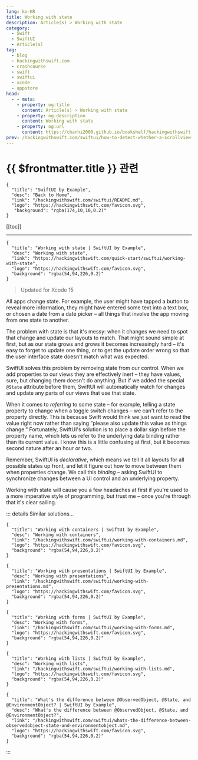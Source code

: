 ```yaml
---
lang: ko-KR
title: Working with state
description: Article(s) > Working with state
category:
  - Swift
  - SwiftUI
  - Article(s)
tag: 
  - blog
  - hackingwithswift.com
  - crashcourse
  - swift
  - swiftui
  - xcode
  - appstore
head:
  - - meta:
    - property: og:title
      content: Article(s) > Working with state
    - property: og:description
      content: Working with state
    - property: og:url
      content: https://chanhi2000.github.io/bookshelf/hackingwithswift.com/swiftui/working-with-state.html
prev: /hackingwithswift.com/swiftui/how-to-detect-whether-a-scrollview-is-currently-moving-or-is-idle.md
---
```


# {{ $frontmatter.title }} 관련

```component VPCard
{
  "title": "SwiftUI by Example",
  "desc": "Back to Home",
  "link": "/hackingwithswift.com/swiftui/README.md",
  "logo": "https://hackingwithswift.com/favicon.svg",
   "background": "rgba(174,10,10,0.2)"
}
```

[[toc]]

---

```component VPCard
{
  "title": "Working with state | SwiftUI by Example",
  "desc": "Working with state",
  "link": "https://hackingwithswift.com/quick-start/swiftui/working-with-state",
  "logo": "https://hackingwithswift.com/favicon.svg",
  "background": "rgba(54,94,226,0.2)"
}
```

> Updated for Xcode 15

All apps change state. For example, the user might have tapped a button to reveal more information, they might have entered some text into a text box, or chosen a date from a date picker – all things that involve the app moving from one state to another.

The problem with state is that it's messy: when it changes we need to spot that change and update our layouts to match. That might sound simple at first, but as our state grows and grows it becomes increasingly hard – it's easy to forget to update one thing, or to get the update order wrong so that the user interface state doesn't match what was expected.

SwiftUI solves this problem by removing state from our control. When we add properties to our views they are effectively inert – they have values, sure, but changing them doesn't do anything. But if we added the special `@State` attribute before them, SwiftUI will automatically watch for changes and update any parts of our views that use that state.

When it comes to *referring* to some state – for example, telling a state property to change when a toggle switch changes – we can't refer to the property directly. This is because Swift would think we just want to read the value right now rather than saying “please also update this value as things change.” Fortunately, SwiftUI's solution is to place a dollar sign before the property name, which lets us refer to the underlying data binding rather than its current value. I know this is a little confusing at first, but it becomes second nature after an hour or two.

Remember, SwiftUI is *declarative*, which means we tell it all layouts for all possible states up front, and let it figure out how to move between them when properties change. We call this *binding* – asking SwiftUI to synchronize changes between a UI control and an underlying property.

Working with state will cause you a few headaches at first if you're used to a more imperative style of programming, but trust me – once you're through that it's clear sailing.

::: details Similar solutions…

```component VPCard
{
  "title": "Working with containers | SwiftUI by Example",
  "desc": "Working with containers",
  "link": "/hackingwithswift.com/swiftui/working-with-containers.md",
  "logo": "https://hackingwithswift.com/favicon.svg",
  "background": "rgba(54,94,226,0.2)"
}
```

```component VPCard
{
  "title": "Working with presentations | SwiftUI by Example",
  "desc": "Working with presentations",
  "link": "/hackingwithswift.com/swiftui/working-with-presentations.md",
  "logo": "https://hackingwithswift.com/favicon.svg",
  "background": "rgba(54,94,226,0.2)"
}
```

```component VPCard
{
  "title": "Working with forms | SwiftUI by Example",
  "desc": "Working with forms",
  "link": "/hackingwithswift.com/swiftui/working-with-forms.md",
  "logo": "https://hackingwithswift.com/favicon.svg",
  "background": "rgba(54,94,226,0.2)"
}
```

```component VPCard
{
  "title": "Working with lists | SwiftUI by Example",
  "desc": "Working with lists",
  "link": "/hackingwithswift.com/swiftui/working-with-lists.md",
  "logo": "https://hackingwithswift.com/favicon.svg",
  "background": "rgba(54,94,226,0.2)"
}
```

```component VPCard
{
  "title": "What's the difference between @ObservedObject, @State, and @EnvironmentObject? | SwiftUI by Example",
  "desc": "What's the difference between @ObservedObject, @State, and @EnvironmentObject?",
  "link": "/hackingwithswift.com/swiftui/whats-the-difference-between-observedobject-state-and-environmentobject.md",
  "logo": "https://hackingwithswift.com/favicon.svg",
  "background": "rgba(54,94,226,0.2)"
}
```

:::


